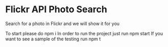 # Flickr API Photo Search
Search for a photo in Flickr and we will show it for you

To start please do npm i
In order to run the project just run npm start
If you want to see a sample of the testing run npm t
